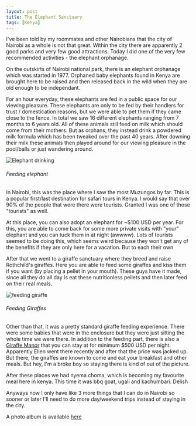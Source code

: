 ```yaml
---
layout: post
title: The Elephant Sanctuary
tags: [Kenya]
---
```


I've been told by my roommates and other Nairobians that the city of Nairobi as
a whole is not that great. Within the city there are apparently 2 good parks and
very few good attractions. Today I did one of the very few recommended
activities - the elephant orphanage.

On the outskirts of Nairobi national park, there is an elephant orphanage which
was started in 1977. Orphaned baby elephants found in Kenya are brought here to
be raised and then released back in the wild when they are old enough to be
independant. 

For an hour everyday, these elephants are fed in a public space for our viewing
pleasure. These elephants are only to be fed by their handlers for trust /
domestication reasons, but we were able to pet them if they came close to the
fence. In total we saw 16 different elephants ranging from 7 months to 6 years
old. All of these animals still feed on milk which should come from their
mothers. But as orphans, they instead drink a powdered milk formula which has
been tweaked over the past 40 years.  After downing their milk these animals
then played around for our viewing pleasure in the pool/balls or just wandering
around.

![Elephant
 drinking](https://lh3.googleusercontent.com/CRhArRsdUPpw-dCBODYeNTBzwMjnyHWsKW0onoKPY7RVwglWTjb3tZyZLt2pOuYENiZkvXbUtvP7kF7AdLJQaXDCIYdF2PQ003JSIhhvYX0b-Wp9lObOwRfHIVIucqgOJ5uo4KddIZ7JC8ph5kZufw7zNMoMhCHKB8aC2fjFA1s7OGviyErYPAyUfx0TojLW1J-CRgvtDaDOuGFkkDix_WD_dbWi36yFOg7ven5oL6Nj6FCKplGTNuSKdVThBHzuEtgzFkBE22aynONrYWROioP_GD-3bEm1VQN9mT-qzDvvl5QCL2-Hskli6-osDC6L76aligN-4iahfMnZzMQCSyskjOCjgt6V5UuPyqGrhILEGr7yP9IDeNqFOTF7x1_O9mJW8wMgRxRiQU3msNM96k6p9-phUhtZ1vp6Hl8-vGtCFGFYGBXYfjP6yBuESXwNuTWPKIyREGXLucxP8OeC7t70D2a0lQHhbXf-17tVOfzjyIj7ygqNx2ig5CKhgr2RFTUC08ZTa5R2xK4Kj_JOx5aI3zsUP-g8-iWRGygmolJIVFtwMG3hhIyBv7BBBS_dLT7SqpTKEkM8dN3qs3gHgFcv-5QaN_VbhEjxLldP1kdWi0kBo4jwCBYQBl6VViXR2ojBDVDJUBvEEifyJvt6siCjXaBAc5UN_6ClSRKdHM6M5YKTL8UuHHKk=w2356-h1560-no)
###### Feeding elephant

In Nairobi, this was the place where I saw the most Muzungos by far. This is a
popular first/last destination for safari tours in Kenya. I would say that over
90% of the people that were there were tourists. Granted I was one of those
"tourists" as well.

At this place, you can also adopt an elephant for ~$100 USD per year. For this,
you are able to come back for some more private visits with "your" elephant and
you can tuck them in at night (awwww). Lots of tourists seemed to be doing this,
which seems weird because they won't get any of the benefits if they are only
here for a vacation. But to each their own

After that we went to a giraffe sanctuary where they breed and raise Rothchild's
giraffes. Here you are able to feed some giraffes and kiss them if you want (by
placing a pellet in your mouth). These guys have it made, since all they do all
day is eat these nutritionless pellets and then later feed on their real meals.

![feeding
giraffe](https://lh3.googleusercontent.com/GQBjwoDu6iXoRNdm6yC8ZeW0uPWdB0KlsuqyFcZLRpdf5dyurUPGQga1AC94hISGS5r6RbtFQ_a3GvhG_I2-r0vCVu17EVNF3yI0Q94RWneHd09goE4iq6yI3hhhYKl_pgrl2y4dIeKhjBKF2GwVm3ndfnhxuwCM7u73fm3GDk7bZGmXyjDv-isLOwNv-vmLWfQJL5VFsdeWdn65bCD7xehqNK6nRiL2Pt5_IMPe3txs7z6x6gbdG1zw0OPZa0wH0vikCdJzCzxAVW1u6fDFxF2vNZ48B4upP4LLjQGvd1nrVnxNyTXyoZWT-uo7Cm2M8Ztf3wYpffLnW4YZOGdhJBJ4IdP-NBDU1CcujhjSjzPuJdSBhl-_c1Hqx0xd1EehpeN8OPZAjt58_Hl65D_Mhq-SJmdaTz11MO0ZZsHl4kllrmYxP0p0hr0WHyBe3TF9IEWse3lR7quVarCto1JBTM_cH0WEfbAfqFTCmZyY4eIu5-ltf9bnyyctD0jTNcalZbMIRAgooCDVps9GG8UmZaRiYMphGbXTLSPvrThToepzWTO-0t7iIW6ve4CY92olTYi5zGDkAEvPZ5yBc2Trndwaz8eQIdp7SCF3rYcjAmVQsa6hfyF4tTL5wXzVCovVtLoy5cSfw45S1FaJItHIDlJEWbPzfc14S5Sy-LIoYBAbGWtT5tHqkC67=w2356-h1560-no)

###### Feeding Giraffes

Other than that, it was a pretty standard giraffe feeding experience. There were
some babies that were in the enclosure but they were just sitting the whole time
we were there. In addition to the feeding part, there is also a [Giraffe
Manor](https://www.thesafaricollection.com/properties/giraffe-manor/) that you
can stay at for minimum $500 USD per night. Apparently Ellen went there
recently and after that the price was jacked up. But there, the giraffes are
known to come and eat your breakfast and other meals. But hey, I'm a broke boy
so staying there is kind of out of the picture.

After these places we had nyema choma, which is becoming my favourite meal here
in kenya. This time it was bbq goat, ugali and kachumbari. Delish

Anyways now I only have like 3 more things that I can do in Nairobi so sooner or
later I'll need to do more day/weekend trips instead of staying in the city.

A photo album is available [here](https://photos.app.goo.gl/qBhoxBudtehMbCtW9)
